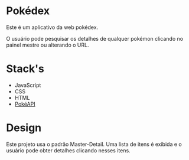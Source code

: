 # Pokédex
Este é um aplicativo da web pokédex.

O usuário pode pesquisar os detalhes de qualquer pokémon clicando no painel mestre ou alterando o URL.

# Stack's
* JavaScript
* CSS
* HTML
* [PokéAPI](https://pokeapi.co/)

# Design
Este projeto usa o padrão Master-Detail.
Uma lista de itens é exibida e o usuário pode obter detalhes clicando nesses itens.
